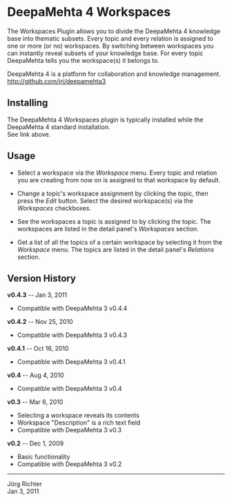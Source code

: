 
DeepaMehta 4 Workspaces
=======================

The Workspaces Plugin allows you to divide the DeepaMehta 4 knowledge base into thematic subsets.
Every topic and every relation is assigned to one or more (or no) workspaces.
By switching between workspaces you can instantly reveal subsets of your knowledge base.
For every topic DeepaMehta tells you the workspace(s) it belongs to.

DeepaMehta 4 is a platform for collaboration and knowledge management.  
<http://github.com/jri/deepamehta3>


Installing
----------

The DeepaMehta 4 Workspaces plugin is typically installed while the DeepaMehta 4 standard installation.  
See link above.


Usage
-----

* Select a workspace via the *Workspace* menu. Every topic and relation you are creating
  from now on is assigned to that workspace by default.

* Change a topic's workspace assignment by clicking the topic, then press the *Edit* button.
  Select the desired workspace(s) via the *Workspaces* checkboxes.

* See the workspaces a topic is assigned to by clicking the topic.
  The workspaces are listed in the detail panel's *Workspaces* section.

* Get a list of all the topics of a certain workspace by selecting it from the *Workspace* menu.
  The topics are listed in the detail panel's *Relations* section.


Version History
---------------

**v0.4.3** -- Jan 3, 2011

* Compatible with DeepaMehta 3 v0.4.4

**v0.4.2** -- Nov 25, 2010

* Compatible with DeepaMehta 3 v0.4.3

**v0.4.1** -- Oct 16, 2010

* Compatible with DeepaMehta 3 v0.4.1

**v0.4** -- Aug 4, 2010

* Compatible with DeepaMehta 3 v0.4

**v0.3** -- Mar 6, 2010

* Selecting a workspace reveals its contents
* Workspace "Description" is a rich text field
* Compatible with DeepaMehta 3 v0.3

**v0.2** -- Dec 1, 2009

* Basic functionality
* Compatible with DeepaMehta 3 v0.2


------------
Jörg Richter  
Jan 3, 2011

